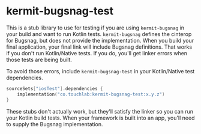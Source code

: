 # kermit-bugsnag-test

This is a stub library to use for testing if you are using `kermit-bugsnag` in your build and want to run Kotlin 
tests. `kermit-bugsnag` defines the cinterop for Bugsnag, but does not provide the implementation. When you 
build your final application, your final link will include Bugsnag definitions. That works if you don't run
Kotlin/Native tests. If you do, you'll get linker errors when those tests are being built.

To avoid those errors, include `kermit-bugsnag-test` in your Kotlin/Native test dependencies.

```kotlin
sourceSets["iosTest"].dependencies {
    implementation("co.touchlab:kermit-bugsnag-test:x.y.z")
}
```

These stubs don't actually work, but they'll satisfy the linker so you can run your Kotlin build tests. When your 
framework is built into an app, you'll need to supply the Bugsnag implementation.